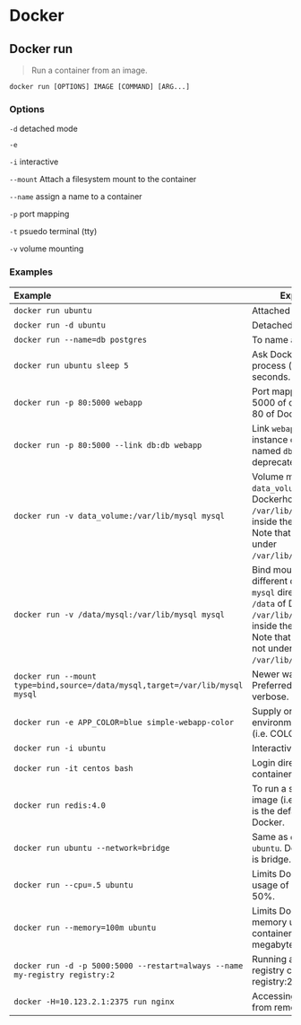 # Docker

## Docker run
> Run a container from an image.

`docker run [OPTIONS] IMAGE [COMMAND] [ARG...]`

### Options
`-d` detached mode

`-e` 

`-i` interactive

`--mount` Attach a filesystem mount to the container

`--name` assign a name to a container

`-p` port mapping

`-t` psuedo terminal (tty)

`-v` volume mounting

### Examples
| Example | Explanation |
| :------- | ----------- |
| `docker run ubuntu` | Attached mode. |
| `docker run -d ubuntu` | Detached mode. |
| `docker run --name=db postgres` | To name a container. |
| `docker run ubuntu sleep 5` | Ask Docker to run a process (i.e. sleep) for 5 seconds. |
| `docker run -p 80:5000 webapp` | Port mapping. Map port 5000 of container to port 80 of Dockerhost. |
| `docker run -p 80:5000 --link db:db webapp` | Link `webapp` to running instance of postgress named `db`. Link is deprecated. |
| `docker run -v data_volume:/var/lib/mysql mysql` | Volume mounting. Mount `data_volume` of Dockerhost into `/var/lib/mysql` folder inside the container. Note that `data_volume` is under `/var/lib/docker/volumes`. |
| `docker run -v /data/mysql:/var/lib/mysql mysql` | Bind mounting / Mount a different directory. Mount `mysql` directory under `/data` of Dockerhost into `/var/lib/mysql` folder inside the container. Note that `/data/mysql` is not under `/var/lib/docker/volumes`. |
| `docker run --mount type=bind,source=/data/mysql,target=/var/lib/mysql mysql` | Newer way of mounting. Preferred because it's verbose. |
| `docker run -e APP_COLOR=blue simple-webapp-color` | Supply or set environment variables (i.e. COLOR) |
| `docker run -i ubuntu` | Interactive mode. |
| `docker run -it centos bash` | Login directly to container. |
| `docker run redis:4.0` | To run a specific tag of image (i.e. 4.0). "latest" is the default tag used by Docker. |
| `docker run ubuntu --network=bridge`| Same as `docker run ubuntu`. Default network is bridge. |
| `docker run --cpu=.5 ubuntu` | Limits Dockerhost's CPU usage of container up to 50%. |
| `docker run --memory=100m ubuntu` | Limits Dockerhost's memory usage of container up to 100 megabytes. |
| `docker run -d -p 5000:5000 --restart=always --name my-registry registry:2` | Running a custom registry container from registry:2 image. |
| `docker -H=10.123.2.1:2375 run nginx` | Accessing Docker CLI from remote. |


